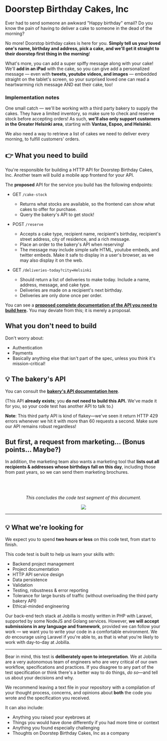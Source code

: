 # Doorstep Birthday Cakes, Inc

Ever had to send someone an awkward "Happy birthday" email? Do you know the pain of having to deliver a cake to someone in the dead of the morning?

No more! Doorstop birthday cakes is here for you. **Simply tell us your loved one's name, birthday and address, pick a cake, and we'll get it straight to their doorstep first thing in the morning**!

What's more, you can add a super spiffy message along with your cake! We'll **add in an iPad** with the cake, so you can give add a personalized message — even with **tweets, youtube videos, and images** — embedded straight on the tablet's screen, so your surprised loved one can read a heartwarming rich message AND eat their cake, too!

### Implementation notes

One small catch — we'll be working with a third party bakery to supply the cakes. They have a limited inventory, so make sure to check and reserve stock before accepting orders! As such, **we'll also only support customers in the Greater Helsinki area**, starting with **Vantaa, Espoo, and Helsinki**.

We also need a way to retrieve a list of cakes we need to deliver every morning, to fulfill customers' orders.

## 👉 What you need to build

You're responsible for building a HTTP API for Doorstep Birthday Cakes, Inc. Another team will build a mobile app frontend for your API.

The **proposed** API for the service you build has the following endpoints:

-   GET `/cake-stock`
    -   Returns what stocks are available, so the frontend can show what cakes to offer for purchase.
    -   Query the bakery's API to get stock!
    
-   POST `/reserve`
    -   Accepts a cake type, recipient name, recipient's birthday, recipient's street address, city of residence, and a rich message.
    -   Place an order to the bakery's API when reserving!
    -   The message may include simple safe HTML, youtube embeds, and twitter embeds. Make it safe to display in a user's browser, as we may also display it on the web.
    
-   GET `/deliveries-today?city=Helsinki`
    -   Should return a list of deliveries to make today. Include a name, address, message, and cake type.
    -   Deliveries are made on a recipient's next birthday.
    -   Deliveries are only done once per order.

You can see a [**proposed complete documentation of the API you need to build here**](https://doorstepbirthdaycakes.docs.apiary.io/#reference "https://doorstepbirthdaycakes.docs.apiary.io/#reference")**.** You may deviate from this; it is merely a proposal.

## What you don't need to build

Don't worry about:

- Authentication
- Payments
- Basically anything else that isn't part of the spec, unless you think it's mission-critical!

## 💡 The bakery's API

You can consult the [**bakery's API documentation here**](https://api.cakery.dev/api-docs/). 

(This API **already exists**; you **do not need to build this API.** We've made it for you, so your code test has another API to talk to.)

**Note**: This third party API is kind of flakey—we've seen it return HTTP 429 errors whenever we hit it with more than 60 requests a second. Make sure our API remains robust regardless!

## But first, a request from marketing... (Bonus points... Maybe?)

In addition, the marketing team also wants a marketing tool that **lists out all recipients & addresses whose birthdays fall on this day**, including those from past years, so we can send them marketing brochures.

<p align="center">
    <br>
    <br>
    <br>
    <em>This concludes the code test segment of this document.</em>
</p>
   
<p align="center">
  <img  src="https://user-images.githubusercontent.com/1274731/147037683-7907f7e9-731c-4123-8c0b-2090431475f6.png">
</p>

---



## 💡 What we're looking for

We expect you to spend **two hours or less** on this code test, from start to finish.

This code test is built to help us learn your skills with:

-   Backend project management
-   Project documentation
-   HTTP API service design
-   Data persistence
-   Validation
-   Testing, robustness & error reporting
-   Tolerance for large bursts of traffic (without overloading the third party bakery API)
-   Ethical-minded engineering

Our back-end tech stack at Jobilla is mostly written in PHP with Laravel, supported by some NodeJS and Golang services.
However, **we will accept submissions in any language and framework**, provided we can follow your work — we want you to
write your code in a comfortable environment. We *do* encourage using Laravel if you're able to, as that is what you're
likely to work with day-to-day at Jobilla.

---

Bear in mind, this test is **deliberately open to interpretation**. We at Jobilla are a very autonomous team of 
engineers who are very critical of our own workflow, specifications and practices. If you disagree to any part 
of the test specification or think there's a better way to do things, *do so*—and tell us about your decisions and why.

We recommend leaving a text file in your repository with a compilation of your thought process, concerns, and opinions
about **both** the code you wrote and the specification you received. 

It can also include:
- Anything you raised your eyebrows at
- Things you would have done differently if you had more time or context
- Anything you found especially challenging
- Thoughts on Doorstep Birthday Cakes, Inc as a company
